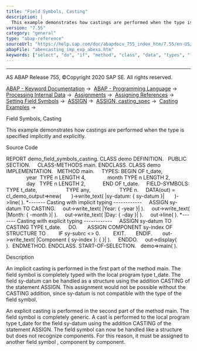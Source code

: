 ```yaml
---
title: "Field Symbols, Casting"
description: |
  This example demonstrates how castings are performed when the type is specified implicitly and explicitly. Source Code REPORT demo_field_symbols_casting. CLASS demo DEFINITION. PUBLIC SECTION. CLASS-METHODS main. ENDCLASS. CLASS demo IMPLEMENTATION. METHOD main. TYPES: BEGIN OF t_date, year  TYP
version: "7.55"
category: "general"
type: "abap-reference"
sourceUrl: "https://help.sap.com/doc/abapdocu_755_index_htm/7.55/en-US/abencasting_imp_exp_abexa.htm"
abapFile: "abencasting_imp_exp_abexa.htm"
keywords: ["select", "do", "if", "method", "class", "data", "types", "field-symbol", "abencasting", "imp", "exp", "abexa"]
---
```


* * *

AS ABAP Release 755, ©Copyright 2020 SAP SE. All rights reserved.

[ABAP - Keyword Documentation](https://help.sap.com/doc/abapdocu_755_index_htm/7.55/en-US/abenabap.htm) →  [ABAP - Programming Language](https://help.sap.com/doc/abapdocu_755_index_htm/7.55/en-US/abenabap_reference.htm) →  [Processing Internal Data](https://help.sap.com/doc/abapdocu_755_index_htm/7.55/en-US/abenabap_data_working.htm) →  [Assignments](https://help.sap.com/doc/abapdocu_755_index_htm/7.55/en-US/abenvalue_assignments.htm) →  [Assigning References](https://help.sap.com/doc/abapdocu_755_index_htm/7.55/en-US/abenreference_assignments.htm) →  [Setting Field Symbols](https://help.sap.com/doc/abapdocu_755_index_htm/7.55/en-US/abenset_field_symbols.htm) →  [ASSIGN](https://help.sap.com/doc/abapdocu_755_index_htm/7.55/en-US/abapassign.htm) →  [ASSIGN, casting\_spec](https://help.sap.com/doc/abapdocu_755_index_htm/7.55/en-US/abapassign_casting.htm) →  [Casting Examples](https://help.sap.com/doc/abapdocu_755_index_htm/7.55/en-US/abencasting_obsolete_abexas.htm) → 

Field Symbols, Casting

This example demonstrates how castings are performed when the type is specified implicitly and explicitly.

Source Code

REPORT demo\_field\_symbols\_casting.
CLASS demo DEFINITION.
  PUBLIC SECTION.
    CLASS-METHODS main.
ENDCLASS.
CLASS demo IMPLEMENTATION.
  METHOD main.
    TYPES: BEGIN OF t\_date,
              year  TYPE n LENGTH 4,
              month TYPE n LENGTH 2,
              day   TYPE n LENGTH 2,
           END OF t\_date.
    FIELD-SYMBOLS: <fs1> TYPE t\_date,
                   <fs2> TYPE any,
                   <fs3> TYPE n.
    DATA(out) = cl\_demo\_output=>new(
      )->write\_text( |sy-datum: { sy-datum }|
      )->line( ).
\*------- Casting with implicit typing ------------
    ASSIGN sy-datum TO <fs1> CASTING.
    out->write\_text( |Year: { <fs1>-year }| ).
    out->write\_text( |Month: { <fs1>-month }| ).
    out->write\_text( |Day: { <fs1>-day }| ).
    out->line( ).
\*------- Casting with explicit typing ------------
    ASSIGN sy-datum TO <fs2> CASTING TYPE t\_date.
    DO.
      ASSIGN COMPONENT sy-index OF STRUCTURE <fs2> TO <fs3>.
      IF sy-subrc <> 0.
        EXIT.
      ENDIF.
      out->write\_text( |Component { sy-index }: { <fs3> }| ).
    ENDDO.
    out->display( ).  ENDMETHOD.
ENDCLASS.
START-OF-SELECTION.
  demo=>main( ).

Description

An implicit casting is performed in the first part of the method main. The field symbol <fs1> is completely typed with the local program type t\_date. The field sy-datum can be handled as a structure using the addition CASTING of the statement ASSIGN. This assignment would not be possible without the CASTING addition, since sy-datum is not compatible with the type of the field symbol.

An explicit casting is performed in the second part of the method main. The field symbol <fs2> is completely generic. A cast is performed to the local program type t\_date for the field sy-datum using the addition CASTING of the statement ASSIGN. The field symbol <fs2> can now be handled like a structure but does not recognize components. For this reason, it must be assigned to another field symbol <fs3>, component by component.